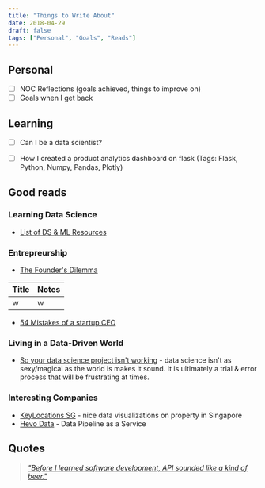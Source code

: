 ```yaml
---
title: "Things to Write About"
date: 2018-04-29
draft: false
tags: ["Personal", "Goals", "Reads"]
---
```


## Personal
- [ ] NOC Reflections (goals achieved, things to improve on)
- [ ] Goals when I get back 

## Learning
- [ ] Can I be a data scientist? 
- [ ] How I created a product analytics dashboard on flask (Tags: Flask, Python, Numpy, Pandas, Plotly)


## Good reads

### Learning Data Science
- [List of DS & ML Resources][L1]

### Entrepreurship
- [The Founder's Dilemma][E1]

| Title | Notes |
|---|---|
|w|w|

- [54 Mistakes of a startup CEO][E2]

### Living in a Data-Driven World
- [So your data science project isn't working][D1] - data science isn't as sexy/magical as the world is makes it sound. It is ultimately a trial & error process that will be frustrating at times.

### Interesting Companies
- [KeyLocations SG](https://keylocation.sg/) - nice data visualizations on property in Singapore
- [Hevo Data](https://titoit.com/?ref=producthunt) -  Data Pipeline as a Service

## Quotes
> [_"Before I learned software development, API sounded like a kind of beer."_](https://medium.freecodecamp.org/what-is-an-api-in-english-please-b880a3214a82)


[L1]: http://conordewey.com/the-big-list-of-ds-ml-interview-resources/
[E1]: https://hbr.org/2008/02/the-founders-dilemma
[E2]: https://www.cbinsights.com/research/team-blog/startup-ceo-screwups/
[D1]: https://medium.com/@skyetetra/so-your-data-science-project-isnt-working-7bf57e3f12f1
